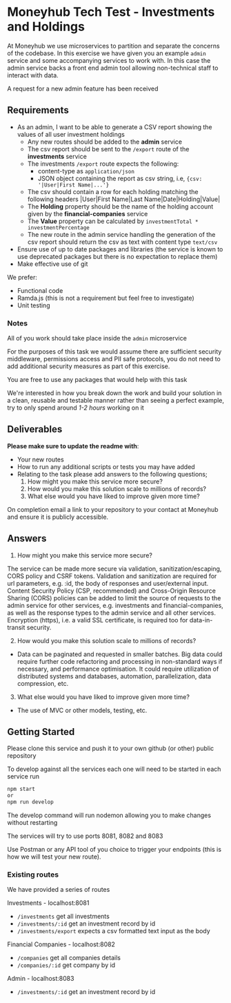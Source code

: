 # Moneyhub Tech Test - Investments and Holdings

At Moneyhub we use microservices to partition and separate the concerns of the codebase. In this exercise we have given you an example `admin` service and some accompanying services to work with. In this case the admin service backs a front end admin tool allowing non-technical staff to interact with data.

A request for a new admin feature has been received

## Requirements

- As an admin, I want to be able to generate a CSV report showing the values of all user investment holdings
    - Any new routes should be added to the **admin** service
    - The csv report should be sent to the `/export` route of the **investments** service
    - The investments `/export` route expects the following:
        - content-type as `application/json`
        - JSON object containing the report as csv string, i.e, `{csv: '|User|First Name|...'}`
    - The csv should contain a row for each holding matching the following headers
    |User|First Name|Last Name|Date|Holding|Value|
    - The **Holding** property should be the name of the holding account given by the **financial-companies** service
    - The **Value** property can be calculated by `investmentTotal * investmentPercentage`
    - The new route in the admin service handling the generation of the csv report should return the csv as text with content type `text/csv`
- Ensure use of up to date packages and libraries (the service is known to use deprecated packages but there is no expectation to replace them)
- Make effective use of git

We prefer:
- Functional code
- Ramda.js (this is not a requirement but feel free to investigate)
- Unit testing

### Notes
All of you work should take place inside the `admin` microservice

For the purposes of this task we would assume there are sufficient security middleware, permissions access and PII safe protocols, you do not need to add additional security measures as part of this exercise.

You are free to use any packages that would help with this task

We're interested in how you break down the work and build your solution in a clean, reusable and testable manner rather than seeing a perfect example, try to only spend around *1-2 hours* working on it

## Deliverables
**Please make sure to update the readme with**:

- Your new routes
- How to run any additional scripts or tests you may have added
- Relating to the task please add answers to the following questions;
    1. How might you make this service more secure?
    2. How would you make this solution scale to millions of records?
    3. What else would you have liked to improve given more time?


On completion email a link to your repository to your contact at Moneyhub and ensure it is publicly accessible.

## Answers

1. How might you make this service more secure?

The service can be made more secure via validation, sanitization/escaping, CORS policy and CSRF tokens. Validation and sanitization are required for url parameters, e.g. :id, the body of responses and user/external input. Content Security Policy (CSP, recommended) and Cross-Origin Resource Sharing (CORS) policies can be added to limit the source of requests to the admin service for other services, e.g. investments and financial-companies, as well as the response types to the admin service and all other services. Encryption (https), i.e. a valid SSL certificate, is required too for data-in-transit security.

2. How would you make this solution scale to millions of records?

- Data can be paginated and requested in smaller batches. Big data could require further code refactoring and processing in non-standard ways if necessary, and performance optimisation. It could require utilization of distributed systems and databases, automation, parallelization, data compression, etc.

3. What else would you have liked to improve given more time?

- The use of MVC or other models, testing, etc.

## Getting Started

Please clone this service and push it to your own github (or other) public repository

To develop against all the services each one will need to be started in each service run

```bash
npm start
or
npm run develop
```

The develop command will run nodemon allowing you to make changes without restarting

The services will try to use ports 8081, 8082 and 8083

Use Postman or any API tool of you choice to trigger your endpoints (this is how we will test your new route).

### Existing routes
We have provided a series of routes

Investments - localhost:8081
- `/investments` get all investments
- `/investments/:id` get an investment record by id
- `/investments/export` expects a csv formatted text input as the body

Financial Companies - localhost:8082
- `/companies` get all companies details
- `/companies/:id` get company by id

Admin - localhost:8083
- `/investments/:id` get an investment record by id
